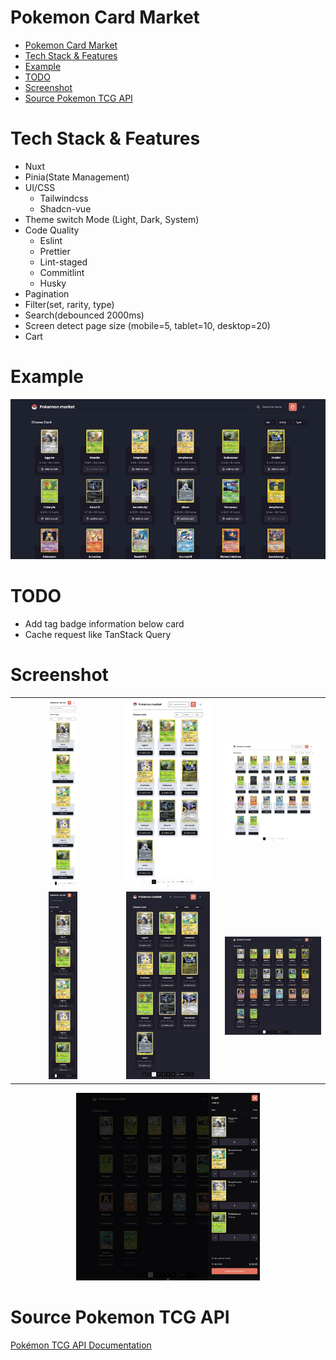 # Pokemon Card Market

- [Pokemon Card Market](#pokemon-card-market)
- [Tech Stack \& Features](#tech-stack--features)
- [Example](#example)
- [TODO](#todo)
- [Screenshot](#screenshot)
- [Source Pokemon TCG API](#source-pokemon-tcg-api)

# Tech Stack & Features

- Nuxt
- Pinia(State Management)
- UI/CSS
  - Tailwindcss
  - Shadcn-vue
- Theme switch Mode (Light, Dark, System)
- Code Quality
  - Eslint
  - Prettier
  - Lint-staged
  - Commitlint
  - Husky
- Pagination
- Filter(set, rarity, type)
- Search(debounced 2000ms)
- Screen detect page size (mobile=5, tablet=10, desktop=20)
- Cart

# Example

<p align="center">
  <img src="doc/pokemon_app.gif" alt="animated" />
</p>

# TODO

- Add tag badge information below card
- Cache request like TanStack Query

# Screenshot

<table>
  <tr>
    <td align="center">
      <img src="doc/mobile-white.jpeg" alt="mobile-white" width="200" height="300" style="object-fit: contain;"/>
    </td>
    <td align="center">
      <img src="doc/tablet-white.jpeg" alt="tablet-white" width="200" height="300" style="object-fit: contain;"/>
    </td>
    <td align="center">
      <img src="doc/desktop-white.jpeg" alt="desktop-white" width="200" height="300" style="object-fit: contain;"/>
    </td>
  </tr>
  <tr>
    <td align="center">
      <img src="doc/mobile-dark.jpeg" alt="mobile-dark" width="200" height="300" style="object-fit: contain;"/>
    </td>
    <td align="center">
      <img src="doc/tablet-dark.jpeg" alt="tablet-dark" width="200" height="300" style="object-fit: contain;"/>
    </td>
    <td align="center">
      <img src="doc/desktop-dark.jpeg" alt="desktop-dark" width="200" height="300" style="object-fit: contain;"/>
    </td>
  </tr>
</table>
<p align="center">
  <img src="doc/desktop-cart-dark.jpeg" alt="desktop-cart-dark"  height="300"/>
</p></p>

# Source Pokemon TCG API

[Pokémon TCG API Documentation](https://docs.pokemontcg.io/)
